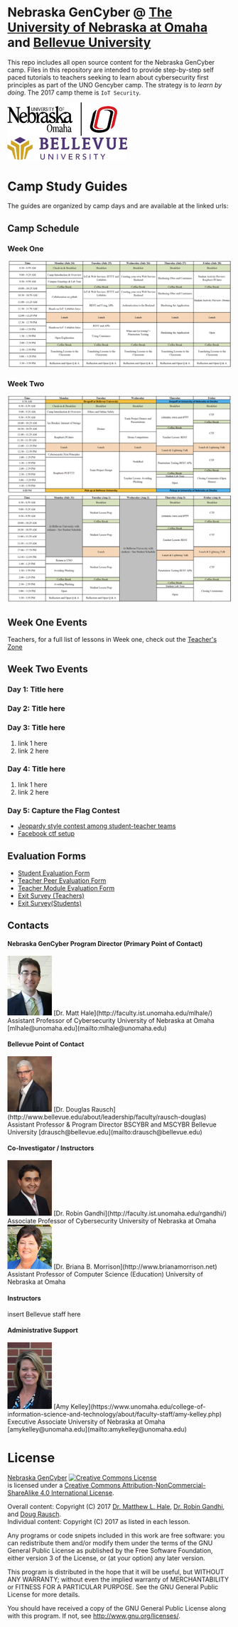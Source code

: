 # Nebraska GenCyber @ [The University of Nebraska at Omaha](http://www.unomaha.edu/college-of-information-science-and-technology/academics/information-assurance.php) and [Bellevue University](http://www.bellevue.edu/degrees/center-for-cybersecurity-education/cce)
This repo includes all open source content for the Nebraska GenCyber camp. Files in this repository are intended to provide step-by-step self paced tutorials to teachers seeking to learn about cybersecurity first principles as part of the UNO Gencyber camp. The strategy is to *learn by doing*. The 2017 camp theme is `IoT Security`.

<img src="./img/uno-logo.png" width=250/><img src="./img/bellevue-logo.png" width=270/>

# Camp Study Guides
The guides are organized by camp days and are available at the linked urls:

## Camp Schedule
### Week One
![Teachers Week 1](./img/uno-camp-schedule-teachers-week1.png)  

### Week Two
![Students Week 2](./img/uno-camp-schedule-students-week2.png)  
![Teachers Week 2](./img/uno-camp-schedule-teachers-week2.png)

## Week One Events
Teachers, for a full list of lessons in Week one, check out the [Teacher's Zone](./teachers/README.md)

## Week Two Events
### Day 1: Title here
### Day 2: Title here
### Day 3: Title here
1. link 1 here
1. link 2 here

### Day 4: Title here
1. link 1 here
1. link 2 here

### Day 5: Capture the Flag Contest
* [Jeopardy style contest among student-teacher teams](http://ctf.gencyber2017.unomaha.edu)
* [Facebook ctf setup](./facebookctf/fbctf.md)


## Evaluation Forms
* [Student Evaluation Form](https://docs.google.com/forms/d/e/1FAIpQLSfaTgdb9j8x86PVtDRYB0XSJZHDF0M2g8-R5QD-_aJmKs-lLw/viewform)
* [Teacher Peer Evaluation Form](https://docs.google.com/forms/d/e/1FAIpQLSeApna8ZsyeOtrWHEmlr_epKYarDq4EaxYnIPoyV3HDDVOTeA/viewform)
* [Teacher Module Evaluation Form](https://docs.google.com/forms/d/e/1FAIpQLSfGxM5p10WfOeANDcxylNF240cVEeFew8HbCsAjss5IJawVyQ/viewform)
* [Exit Survey (Teachers)](https://www.surveymonkey.com/r/AIMInstitute_T1)
* [Exit Survey(Students)](https://www.surveymonkey.com/r/AIMInstitute_S1)


## Contacts

#### Nebraska GenCyber Program Director (Primary Point of Contact)
<img src="./img/matt.jpg" width=100/>  
[Dr. Matt Hale](http://faculty.ist.unomaha.edu/mlhale/)    
Assistant Professor of Cybersecurity  
University of Nebraska at Omaha    
[mlhale@unomaha.edu](mailto:mlhale@unomaha.edu)

#### Bellevue Point of Contact
<img src="./img/doug.jpg" width=100/>  
[Dr. Douglas Rausch](http://www.bellevue.edu/about/leadership/faculty/rausch-douglas)   
Assistant Professor & Program Director BSCYBR and MSCYBR  
Bellevue University  
[drausch@bellevue.edu](mailto:drausch@bellevue.edu)

#### Co-Investigator / Instructors
<img src="./img/robin.png" width=100/>  
[Dr. Robin Gandhi](http://faculty.ist.unomaha.edu/rgandhi/)    
Associate Professor of Cybersecurity  
University of Nebraska at Omaha  

<img src="./img/briana.jpg" width=100/>  
[Dr. Briana B. Morrison](http://www.brianamorrison.net)  
Assistant Professor of Computer Science (Education)  
University of Nebraska at Omaha  

#### Instructors
insert Bellevue staff here

#### Administrative Support
<img src="./img/amy.jpg" width=100/>  
[Amy Kelley](https://www.unomaha.edu/college-of-information-science-and-technology/about/faculty-staff/amy-kelley.php)  
Executive Associate
University of Nebraska at Omaha  
[amykelley@unomaha.edu](mailto:amykelley@unomaha.edu)

# License  
[Nebraska GenCyber](https://github.com/MLHale/nebraska-gencyber) <a rel="license" href="http://creativecommons.org/licenses/by-nc-sa/4.0/"><img alt="Creative Commons License" style="border-width:0" src="https://i.creativecommons.org/l/by-nc-sa/4.0/88x31.png" /></a><br /> is licensed under a <a rel="license" href="http://creativecommons.org/licenses/by-nc-sa/4.0/">Creative Commons Attribution-NonCommercial-ShareAlike 4.0 International License</a>.

Overall content: Copyright (C) 2017  [Dr. Matthew L. Hale](http://faculty.ist.unomaha.edu/mhale/), [Dr. Robin Gandhi](http://faculty.ist.unomaha.edu/rgandhi/), and [Doug Rausch](http://www.bellevue.edu/about/leadership/faculty/rausch-douglas).  
Individual content: Copyright (C) 2017 as listed in each lesson.

Any programs or code snipets included in this work are free software: you can redistribute them and/or modify them under the terms of the GNU General Public License as published by
the Free Software Foundation, either version 3 of the License, or (at your option) any later version.

This program is distributed in the hope that it will be useful,
but WITHOUT ANY WARRANTY; without even the implied warranty of
MERCHANTABILITY or FITNESS FOR A PARTICULAR PURPOSE.  See the
GNU General Public License for more details.

You should have received a copy of the GNU General Public License
along with this program.  If not, see <http://www.gnu.org/licenses/>.
